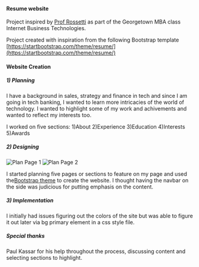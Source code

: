 #### Resume website
Project inspired by [Prof Rossetti](https://prof-rossetti.org/) as part of the Georgetown MBA class Internet Business Technologies.

Project created with inspiration from the following Bootstrap template [https://startbootstrap.com/theme/resume/](https://startbootstrap.com/theme/resume/)


#### Website Creation

##### 1) Planning
I have a background in sales, strategy and finance in tech and since I am going in tech banking, I wanted to learn more intricacies of the world of technology. I wanted to highlight some of my work and achivements and wanted to reflect my interests too. 

I worked on five sections:
  1)About
  2)Experience
  3)Education
  4)Interests
  5)Awards

##### 2) Designing
![Plan Page 1](https://user-images.githubusercontent.com/129215899/233674107-43e2c356-70c2-4bde-a3fb-799ce55f8acf.jpg)
![Plan Page 2](https://user-images.githubusercontent.com/129215899/233674154-21bebe85-c913-4a5e-8516-3c3ce31c9be8.jpg)



I started planning five pages or sections to feature on my page and used the[Bootstrap theme](https://startbootstrap.com/theme/resume/) to create the website. I thought having the navbar on the side was judicious for putting emphasis on the content.


##### 3) Implementation
I initially had issues figuring out the colors of the site but was able to figure it out later via bg primary element in a css style file. 


##### Special thanks
Paul Kassar for his help throughout the process, discussing content and selecting sections to highlight.
